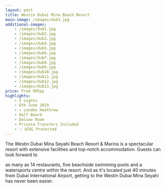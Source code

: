 ```yaml
---
layout: post
title: Westin Dubai Mina Beach Resort
main-image: /images/dub1.jpg
additional-images:
    - /images/dub1.jpg
    - /images/dub2.jpg
    - /images/dub3.jpg
    - /images/dub4.jpg
    - /images/dub5.jpg
    - /images/dub6.jpg
    - /images/dub7.jpg
    - /images/dub8.jpg    
    - /images/dub9.jpg
    - /images/dub10.jpg
    - /images/dub11.jpg
    - /images/dub12.jpg
    - /images/dub13.jpg
price: From 995pp
highlights:
    - 5 nights
    - 6th June 2019
    - ✈️ London Heathrow
    - Half Board
    - Deluxe Room
    - Private Transfers Included
    - ✅ ATOL Protected
---
```


The Westin Dubai Mina Seyahi Beach Resort & Marina is a spectacular resort with extensive facilities and top-notch accommodation. Guests can look forward to 

as many as 14 restaurants, five beachside swimming pools and a watersports centre within the resort. And as it's located just 40 minutes from Dubai International Airport, getting to the Westin Dubai Mina Seyahi has never been easier.
